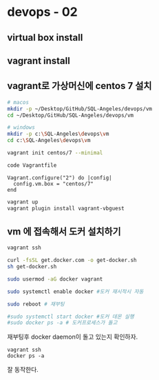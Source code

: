 # devops - 02

## virtual box install

## vagrant install 

## vagrant로 가상머신에 centos 7 설치
```bash
# macos
mkdir -p ~/Desktop/GitHub/SQL-Angeles/devops/vm
cd ~/Desktop/GitHub/SQL-Angeles/devops/vm

# windows
mkdir -p c:\SQL-Angeles\devops\vm
cd c:\SQL-Angeles\devops\vm

vagrant init centos/7 --minimal

code Vagrantfile
```

```
Vagrant.configure("2") do |config|
  config.vm.box = "centos/7"
end
```

```bash
vagrant up
vagrant plugin install vagrant-vbguest
```

## vm 에 접속해서 도커 설치하기

```bash
vagrant ssh 

curl -fsSL get.docker.com -o get-docker.sh
sh get-docker.sh

sudo usermod -aG docker vagrant

sudo systemctl enable docker #도커 재시작시 자동 

sudo reboot # 재부팅

#sudo systemctl start docker #도커 데몬 실행
#sudo docker ps -a # 도커프로세스가 돌고 
```

재부팅후 docker daemon이 돌고 있는지 확인하자.

```
vagrant ssh 
docker ps -a 
```

잘 동작한다.




